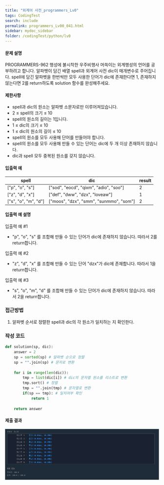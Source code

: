 ```yaml
---
title: "외계어 사전_programmers_Lv0"
tags: CodingTest
search: include
permalink: programmers_Lv00_041.html
sidebar: mydoc_sidebar
folder: /codingTest/python/lv0
---
```



#### 문제 설명 <br>

PROGRAMMERS-962 행성에 불시착한 우주비행사 머쓱이는 외계행성의 언어를 공부하려고 합니다. 알파벳이 담긴 배열 spell과 외계어 사전 dic이 매개변수로 주어집니다. spell에 담긴 알파벳을 한번씩만 모두 사용한 단어가 dic에 존재한다면 1, 존재하지 않는다면 2를 return하도록 solution 함수를 완성해주세요.

#### 제한사항 <br>

- spell과 dic의 원소는 알파벳 소문자로만 이루어져있습니다.
- 2 ≤ spell의 크기 ≤ 10
- spell의 원소의 길이는 1입니다.
- 1 ≤ dic의 크기 ≤ 10
- 1 ≤ dic의 원소의 길이 ≤ 10
- spell의 원소를 모두 사용해 단어를 만들어야 합니다.
- spell의 원소를 모두 사용해 만들 수 있는 단어는 dic에 두 개 이상 존재하지 않습니다.
- dic과 spell 모두 중복된 원소를 갖지 않습니다.

#### 입출력 예 <br>
  
spell|	dic|	result
---|---|---
["p", "o", "s"]|	["sod", "eocd", "qixm", "adio", "soo"]|	2
["z", "d", "x"]|	["def", "dww", "dzx", "loveaw"]|	1
["s", "o", "m", "d"]|	["moos", "dzx", "smm", "sunmmo", "som"]|	2

#### 입출력 예 설명 <br>

입출력 예 #1
- "p", "o", "s" 를 조합해 만들 수 있는 단어가 dic에 존재하지 않습니다. 따라서 2를 return합니다.

입출력 예 #2
- "z", "d", "x" 를 조합해 만들 수 있는 단어 "dzx"가 dic에 존재합니다. 따라서 1을 return합니다.

입출력 예 #3
- "s", "o", "m", "d" 를 조합해 만들 수 있는 단어가 dic에 존재하지 않습니다. 따라서 2을 return합니다.

### 접근방법 <br>

1. 알파벳 순서로 정렬한 spell과 dic의 각 원소가 일치하는 지 확인한다.

### 작성 코드 <br>

```python
def solution(sp, dic):
    answer = 2
    sp = sorted(sp) # 알파벳 순으로 정렬
    sp = "".join(sp) # 문자로 변환
    
    for i in range(len(dic)):
        tmp = list(dic[i]) # dic의 문자열 원소를 리스트로 변환
        tmp.sort() # 정렬
        tmp = "".join(tmp) # 문자열로 변환
        if(sp == tmp): # 일치여부 확인
            return 1
  
    return answer
```

#### 제출 결과

![제출 결과](\images\programmers_Lv00_041.png)



